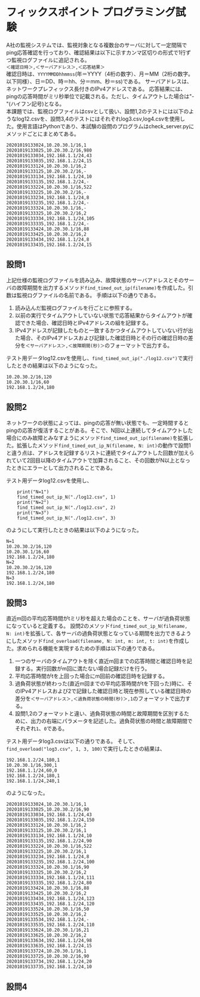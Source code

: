 # フィックスポイント プログラミング試験
A社の監視システムでは、監視対象となる複数台のサーバに対して一定間隔でping応答確認を行っており、確認結果は以下に示すカンマ区切りの形式で1行ずつ監視ログファイルに追記される。
<br>
`＜確認日時＞,＜サーバアドレス＞,＜応答結果＞`
<br>
確認日時は、`YYYYMMDDhhmmss`(年＝YYYY（4桁の数字）、月＝MM（2桁の数字。以下同様）、日＝DD、時＝hh、分＝mm、秒＝ss)である。
サーバアドレスは、ネットワークプレフィックス長付きのIPv4アドレスである。
応答結果には、pingの応答時間がミリ秒単位で記載される。ただし、タイムアウトした場合は"-"(ハイフン記号)となる。
<br>
本課題では、監視ログファイルはcsvとして扱い、設問1,2のテストには以下のようなlog12.csvを、設問3,4のテストにはそれぞれlog3.csv,log4.csvを使用した。使用言語はPythonであり、本試験の設問のプログラムはcheck_server.pyにメソッドごとにまとめてある。
```
20201019133024,10.20.30.1/16,1
20201019133025,10.20.30.2/16,980
20201019133034,192.168.1.1/24,43
20201019133035,192.168.1.2/24,15
20201019133124,10.20.30.1/16,2
20201019133125,10.20.30.2/16,-
20201019133134,192.168.1.1/24,10
20201019133135,192.168.1.2/24,-
20201019133224,10.20.30.1/16,522
20201019133225,10.20.30.2/16,-
20201019133234,192.168.1.1/24,8
20201019133235,192.168.1.2/24,-
20201019133324,10.20.30.1/16,-
20201019133325,10.20.30.2/16,2
20201019133334,192.168.1.1/24,105
20201019133335,192.168.1.2/24,-
20201019133424,10.20.30.1/16,88
20201019133425,10.20.30.2/16,2
20201019133434,192.168.1.1/24,8
20201019133435,192.168.1.2/24,15
```
## 設問1
上記仕様の監視ログファイルを読み込み、故障状態のサーバアドレスとそのサーバの故障期間を出力するメソッド`find_timed_out_ip(filename)`を作成した。引数は監視ログファイルの名前である。
手順は以下の通りである。

1. 読み込んだ監視ログファイルを行ごとに参照する。
2. 以前の実行でタイムアウトしていない状態で応答結果からタイムアウトが確認できた場合、確認日時とIPv4アドレスの組を記録する。
3. IPv4アドレスが記録したものと一致するかつタイムアウトしていない行が出た場合、そのIPv4アドレスおよび記録した確認日時とその行の確認日時の差分を`＜サーバアドレス＞,＜故障期間(秒)＞`のフォーマットで出力する。

テスト用データlog12.csvを使用し、`find_timed_out_ip("./log12.csv")`で実行したときの結果は以下のようになった。
```
10.20.30.2/16,120
10.20.30.1/16,60
192.168.1.2/24,180
```
## 設問2
ネットワークの状態によっては、pingの応答が無い状態でも、一定時間するとpingの応答が復活することがある。そこで、N回以上連続してタイムアウトした場合にのみ故障とみなすようにメソッド`find_timed_out_ip(filename)`を拡張した。拡張したメソッド`find_timed_out_ip_N(filename, N: int)`の動作で設問1と違う点は、アドレスを記録するリストに連続でタイムアウトした回数が加えられていて2回目以降のタイムアウトで加算されること、その回数がN以上となったときにエラーとして出力されることである。

テスト用データlog12.csvを使用し、
```
    print("N=1")
    find_timed_out_ip_N("./log12.csv", 1)
    print("N=2")
    find_timed_out_ip_N("./log12.csv", 2)
    print("N=3")
    find_timed_out_ip_N("./log12.csv", 3)
```
のようにして実行したときの結果は以下のようになった。
```
N=1
10.20.30.2/16,120
10.20.30.1/16,60
192.168.1.2/24,180
N=2
10.20.30.2/16,120
192.168.1.2/24,180
N=3
192.168.1.2/24,180
```
## 設問3
直近m回の平均応答時間がtミリ秒を超えた場合のことを、サーバが過負荷状態になっていると定義する。
設問2のメソッド`find_timed_out_ip_N(filename, N: int)`を拡張して、各サーバの過負荷状態となっている期間を出力できるようにしたメソッド`find_overload(filename, N: int, m: int, t: int)`を作成した。求められる機能を実現するための手順は以下の通りである。

1. 一つのサーバのタイムアウトを除く直近m回までの応答時間と確認日時を記録する。実行回数がm回に満たない場合記録だけを行う。
2. 平均応答時間がtを上回った場合にm回前の確認日時を記録する。
3. 過負荷状態が終わった(直近m回までの平均応答時間がtを下回った)時に、そのIPv4アドレスおよび2で記録した確認日時と現在参照している確認日時の差分を`＜サーバアドレス＞,＜過負荷状態の時間(秒)＞,1`のフォーマットで出力する。
4. 設問1,2のフォーマットと違い、過負荷状態の時間と故障期間を区別するために、出力の右端にパラメータを記述した。過負荷状態の時間と故障期間でそれぞれ`1`、`0`である。

テスト用データlog3.csvは以下の通りである。
そして、`find_overload("log3.csv", 1, 3, 100)`で実行したときの結果は、
```
192.168.1.2/24,180,1
10.20.30.1/16,300,1
192.168.1.1/24,60,0
192.168.1.2/24,180,1
192.168.1.1/24,240,1
```
のようになった。
```
20201019133024,10.20.30.1/16,1
20201019133025,10.20.30.2/16,90
20201019133034,192.168.1.1/24,43
20201019133035,192.168.1.2/24,150
20201019133124,10.20.30.1/16,2
20201019133125,10.20.30.2/16,1
20201019133134,192.168.1.1/24,10
20201019133135,192.168.1.2/24,90
20201019133224,10.20.30.1/16,522
20201019133225,10.20.30.2/16,1
20201019133234,192.168.1.1/24,8
20201019133235,192.168.1.2/24,100
20201019133324,10.20.30.1/16,90
20201019133325,10.20.30.2/16,2
20201019133334,192.168.1.1/24,111
20201019133335,192.168.1.2/24,80
20201019133424,10.20.30.1/16,88
20201019133425,10.20.30.2/16,2
20201019133434,192.168.1.1/24,123
20201019133435,192.168.1.2/24,120
20201019133524,10.20.30.1/16,50
20201019133525,10.20.30.2/16,2
20201019133534,192.168.1.1/24,-
20201019133535,192.168.1.2/24,110
20201019133624,10.20.30.1/16,21
20201019133625,10.20.30.2/16,2
20201019133634,192.168.1.1/24,98
20201019133635,192.168.1.2/24,15
20201019133724,10.20.30.1/16,1
20201019133725,10.20.30.2/16,90
20201019133734,192.168.1.1/24,20
20201019133735,192.168.1.2/24,10
```
## 設問4